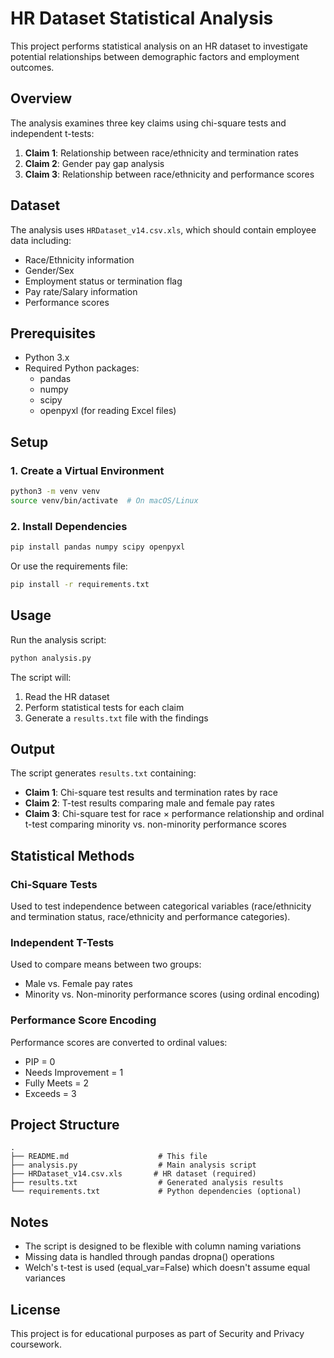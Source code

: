 # HR Dataset Statistical Analysis

This project performs statistical analysis on an HR dataset to investigate potential relationships between demographic factors and employment outcomes.

## Overview

The analysis examines three key claims using chi-square tests and independent t-tests:

1. **Claim 1**: Relationship between race/ethnicity and termination rates
2. **Claim 2**: Gender pay gap analysis
3. **Claim 3**: Relationship between race/ethnicity and performance scores

## Dataset

The analysis uses `HRDataset_v14.csv.xls`, which should contain employee data including:
- Race/Ethnicity information
- Gender/Sex
- Employment status or termination flag
- Pay rate/Salary information
- Performance scores

## Prerequisites

- Python 3.x
- Required Python packages:
  - pandas
  - numpy
  - scipy
  - openpyxl (for reading Excel files)

## Setup

### 1. Create a Virtual Environment

```bash
python3 -m venv venv
source venv/bin/activate  # On macOS/Linux
```

### 2. Install Dependencies

```bash
pip install pandas numpy scipy openpyxl
```

Or use the requirements file:

```bash
pip install -r requirements.txt
```

## Usage

Run the analysis script:

```bash
python analysis.py
```

The script will:
1. Read the HR dataset
2. Perform statistical tests for each claim
3. Generate a `results.txt` file with the findings

## Output

The script generates `results.txt` containing:

- **Claim 1**: Chi-square test results and termination rates by race
- **Claim 2**: T-test results comparing male and female pay rates
- **Claim 3**: Chi-square test for race × performance relationship and ordinal t-test comparing minority vs. non-minority performance scores

## Statistical Methods

### Chi-Square Tests
Used to test independence between categorical variables (race/ethnicity and termination status, race/ethnicity and performance categories).

### Independent T-Tests
Used to compare means between two groups:
- Male vs. Female pay rates
- Minority vs. Non-minority performance scores (using ordinal encoding)

### Performance Score Encoding
Performance scores are converted to ordinal values:
- PIP = 0
- Needs Improvement = 1
- Fully Meets = 2
- Exceeds = 3

## Project Structure

```
.
├── README.md                    # This file
├── analysis.py                  # Main analysis script
├── HRDataset_v14.csv.xls       # HR dataset (required)
├── results.txt                  # Generated analysis results
└── requirements.txt             # Python dependencies (optional)
```

## Notes

- The script is designed to be flexible with column naming variations
- Missing data is handled through pandas dropna() operations
- Welch's t-test is used (equal_var=False) which doesn't assume equal variances

## License

This project is for educational purposes as part of Security and Privacy coursework.

